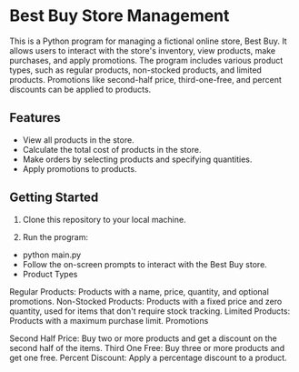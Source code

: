 # Best Buy Store Management

This is a Python program for managing a fictional online store, Best Buy. It allows users to interact with the store's inventory, view products, make purchases, and apply promotions. The program includes various product types, such as regular products, non-stocked products, and limited products. Promotions like second-half price, third-one-free, and percent discounts can be applied to products.

## Features

- View all products in the store.
- Calculate the total cost of products in the store.
- Make orders by selecting products and specifying quantities.
- Apply promotions to products.

## Getting Started

1. Clone this repository to your local machine.

2. Run the program:

- python main.py
- Follow the on-screen prompts to interact with the Best Buy store.
- Product Types

Regular Products: Products with a name, price, quantity, and optional promotions.
Non-Stocked Products: Products with a fixed price and zero quantity, used for items that don't require stock tracking.
Limited Products: Products with a maximum purchase limit.
Promotions

Second Half Price: Buy two or more products and get a discount on the second half of the items.
Third One Free: Buy three or more products and get one free.
Percent Discount: Apply a percentage discount to a product.

